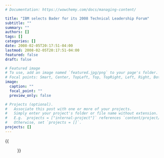 ```yaml
---
# Documentation: https://wowchemy.com/docs/managing-content/

title: "IBM selects Bader for its 2008 Technical Leadership Forum"
subtitle: ""
summary: ""
authors: []
tags: []
categories: []
date: 2008-02-05T20:17:51-04:00
lastmod: 2008-02-05T20:17:51-04:00
featured: false
draft: false

# Featured image
# To use, add an image named `featured.jpg/png` to your page's folder.
# Focal points: Smart, Center, TopLeft, Top, TopRight, Left, Right, BottomLeft, Bottom, BottomRight.
image:
  caption: ""
  focal_point: ""
  preview_only: false

# Projects (optional).
#   Associate this post with one or more of your projects.
#   Simply enter your project's folder or file name without extension.
#   E.g. `projects = ["internal-project"]` references `content/project/deep-learning/index.md`.
#   Otherwise, set `projects = []`.
projects: []
---
```


{{<figure src="letter.jpg">}}
